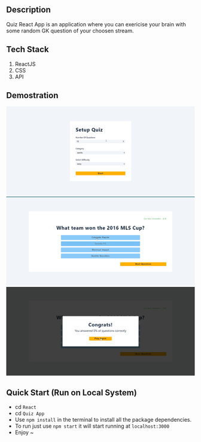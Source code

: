 ## Description
Quiz React App is an application where you can exericise your brain with some random GK question of your choosen stream. 

## Tech Stack
1. ReactJS
2. CSS
3. API

## Demostration

 ![](./output/1.png)
 ![](./output/2.png)
 ![](./output/3.png)

## Quick Start (Run on Local System)
- cd `React`
- cd `Quiz App`
- Use `npm install` in the terminal to install all the package dependencies.
- To run just use `npm start` it will start running at `localhost:3000`
- Enjoy ~
